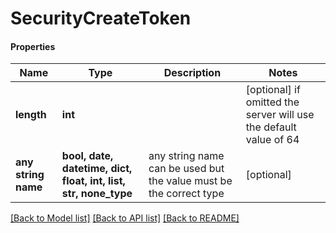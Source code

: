 # SecurityCreateToken

#### Properties
Name | Type | Description | Notes
------------ | ------------- | ------------- | -------------
**length** | **int** |  | [optional]  if omitted the server will use the default value of 64
**any string name** | **bool, date, datetime, dict, float, int, list, str, none_type** | any string name can be used but the value must be the correct type | [optional]

[[Back to Model list]](../README.md#documentation-for-models) [[Back to API list]](../README.md#documentation-for-api-endpoints) [[Back to README]](../README.md)


